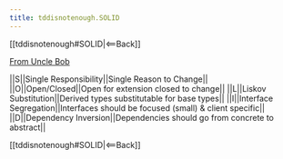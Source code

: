 ```yaml
---
title: tddisnotenough.SOLID
---
```

[[tddisnotenough#SOLID|<==Back]]

[From Uncle Bob](http://butunclebob.com/ArticleS.UncleBob.PrinciplesOfOod)

||S||Single Responsibility||Single Reason to Change||
||O||Open/Closed||Open for extension closed to change||
||L||Liskov Substitution||Derived types substitutable for base types||
||I||Interface Segregation||Interfaces should be focused (small) & client specific||
||D||Dependency Inversion||Dependencies should go from concrete to abstract||

[[tddisnotenough#SOLID|<==Back]]
